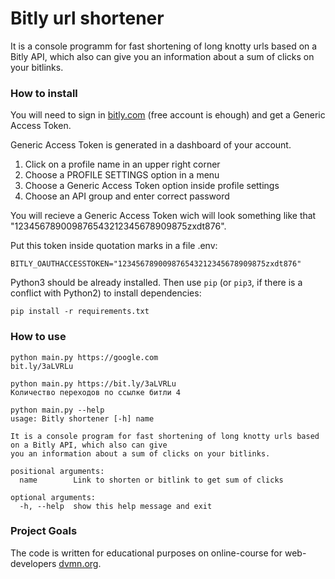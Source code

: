 # Bitly url shortener

It is a console programm for fast shortening of long knotty urls based on a Bitly API, which also can give you an information about a sum of clicks on your bitlinks.

### How to install

You will need to sign in [bitly.com](https://bitly.com) (free account is ehough) and get a Generic Access Token.

Generic Access Token is generated in a dashboard of your account.

1. Click on a profile name in an upper right corner
2. Choose a PROFILE SETTINGS option in a menu
3. Choose a Generic Access Token option inside profile settings
4. Choose an API group and enter correct password

You will recieve a Generic Access Token wich will look something like that "123456789009876543212345678909875zxdt876".

Put this token inside quotation marks in a file .env:
```
BITLY_OAUTHACCESSTOKEN="123456789009876543212345678909875zxdt876"
```

Python3 should be already installed. 
Then use `pip` (or `pip3`, if there is a conflict with Python2) to install dependencies:
```
pip install -r requirements.txt
```
### How to use

```
python main.py https://google.com 
bit.ly/3aLVRLu

python main.py https://bit.ly/3aLVRLu
Количество переходов по ссылке битли 4

python main.py --help
usage: Bitly shortener [-h] name

It is a console program for fast shortening of long knotty urls based on a Bitly API, which also can give
you an information about a sum of clicks on your bitlinks.

positional arguments:
  name        Link to shorten or bitlink to get sum of clicks

optional arguments:
  -h, --help  show this help message and exit
```

### Project Goals

The code is written for educational purposes on online-course for web-developers [dvmn.org](https://dvmn.org/).